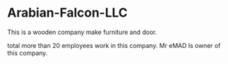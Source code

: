 # Arabian-Falcon-LLC
This is a wooden company make furniture and door.
<br>

total more than 20 employees work in this company.
Mr eMAD Is owner of this company.
